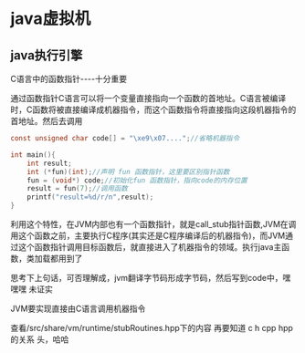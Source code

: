 # java虚拟机

## java执行引擎

C语言中的函数指针----十分重要

通过函数指针C语言可以将一个变量直接指向一个函数的首地址。C语言被编译时，C函数将被直接编译成机器指令，而这个函数指令将直接指向这段机器指令的首地址。然后去调用

```c
const unsigned char code[] = "\xe9\x07....";//省略机器指令

int main(){
    int result;
    int (*fun)(int);//声明 fun 函数指针，这里要区别指针函数
    fun = (void*) code;//初始化fun 函数指针，指向code的内存位置
    result = fun(7);//调用函数
    printf("result=%d/r/n",result);
}
```

利用这个特性，在JVM内部也有一个函数指针，就是call_stub指针函数,JVM在调用这个函数之前，主要执行C程序(其实还是C程序编译后的机器指令)，而JVM通过这个函数指针调用目标函数后，就直接进入了机器指令的领域。执行java主函数，类加载都用到了

思考下上句话，可否理解成，jvm翻译字节码形成字节码，然后写到code中，嘿嘿嘿 未证实

JVM要实现直接由C语言调用机器指令

查看/src/share/vm/runtime/stubRoutines.hpp下的内容  再要知道 c h cpp hpp 的关系 头，哈哈

